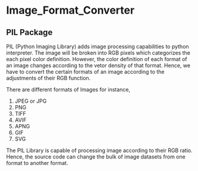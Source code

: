 # Image_Format_Converter
## PIL Package
PIL (Python Imaging Library) adds image processing capabilities to python interpreter. The image will be broken into RGB pixels which categorizes the each pixel color definition. However, the color definition of each format of an image changes according to the vetor density of that format. Hence, we have to convert the certain formats of an image according to the adjustments of their RGB function. 

There are different formats of Images for instance,
1. JPEG or JPG
2. PNG
3. TIFF
4. AVIF 
5. APNG
6. GIF
7. SVG

The PIL Library is capable of processing image according to their RGB ratio. Hence, the source code can change the bulk of image datasets from one format to another format.
